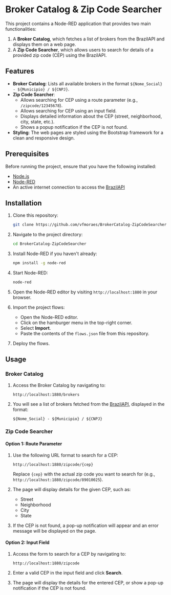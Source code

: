 # Broker Catalog & Zip Code Searcher

This project contains a Node-RED application that provides two main functionalities:
1. A **Broker Catalog**, which fetches a list of brokers from the BrazilAPI and displays them on a web page.
2. A **Zip Code Searcher**, which allows users to search for details of a provided zip code (CEP) using the BrazilAPI.

## Features
- **Broker Catalog**: Lists all available brokers in the format `${Nome_Social} - ${Municipio} / ${CNPJ}`.
- **Zip Code Searcher**:
  - Allows searching for CEP using a route parameter (e.g., `/zipcode/12345678`).
  - Allows searching for CEP using an input field.
  - Displays detailed information about the CEP (street, neighborhood, city, state, etc.).
  - Shows a popup notification if the CEP is not found.
- **Styling**: The web pages are styled using the Bootstrap framework for a clean and responsive design.

## Prerequisites

Before running the project, ensure that you have the following installed:

- [Node.js](https://nodejs.org/en/)
- [Node-RED](https://nodered.org/docs/getting-started/local)
- An active internet connection to access the [BrazilAPI](https://brasilapi.com.br/)

## Installation

1. Clone this repository:

    ```bash
    git clone https://github.com/vfmoraes/BrokerCatalog-ZipCodeSearcher.git
    ```

2. Navigate to the project directory:

    ```bash
    cd BrokerCatalog-ZipCodeSearcher
    ```

3. Install Node-RED if you haven't already:

    ```bash
    npm install -g node-red
    ```

4. Start Node-RED:

    ```bash
    node-red
    ```

5. Open the Node-RED editor by visiting `http://localhost:1880` in your browser.

6. Import the project flows:
    - Open the Node-RED editor.
    - Click on the hamburger menu in the top-right corner.
    - Select **Import**.
    - Paste the contents of the `flows.json` file from this repository.

7. Deploy the flows.

## Usage

### Broker Catalog

1. Access the Broker Catalog by navigating to:

    ```
    http://localhost:1880/brokers
    ```

2. You will see a list of brokers fetched from the [BrazilAPI](https://brasilapi.com.br/docs#tag/Corretoras), displayed in the format:

    ```
    ${Nome_Social} - ${Municipio} / ${CNPJ}
    ```

### Zip Code Searcher

#### Option 1: Route Parameter

1. Use the following URL format to search for a CEP:

    ```
    http://localhost:1880/zipcode/{cep}
    ```

    Replace `{cep}` with the actual zip code you want to search for (e.g., `http://localhost:1880/zipcode/89010025`).

2. The page will display details for the given CEP, such as:
    - Street
    - Neighborhood
    - City
    - State

3. If the CEP is not found, a pop-up notification will appear and an error message will be displayed on the page.

#### Option 2: Input Field

1. Access the form to search for a CEP by navigating to:

    ```
    http://localhost:1880/zipcode
    ```

2. Enter a valid CEP in the input field and click **Search**.

3. The page will display the details for the entered CEP, or show a pop-up notification if the CEP is not found.
